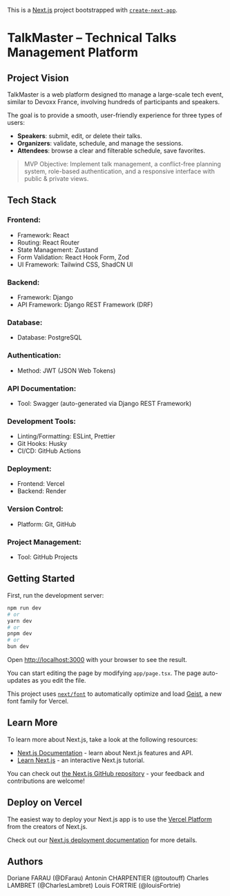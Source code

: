This is a [Next.js](https://nextjs.org) project bootstrapped with [`create-next-app`](https://nextjs.org/docs/app/api-reference/cli/create-next-app).
# TalkMaster – Technical Talks Management Platform

## Project Vision

TalkMaster is a web platform designed tto manage a large-scale tech event, similar to Devoxx France, involving hundreds of participants and speakers.

The goal is to provide a smooth, user-friendly experience for three types of users:
- **Speakers**: submit, edit, or delete their talks.
- **Organizers**: validate, schedule, and manage the sessions.
- **Attendees**: browse a clear and filterable schedule, save favorites.

> MVP Objective: Implement talk management, a conflict-free planning system, role-based authentication, and a responsive interface with public & private views.

## Tech Stack

### Frontend: 
  - Framework: React
  - Routing: React Router
  - State Management: Zustand
  - Form Validation: React Hook Form, Zod
  - UI Framework: Tailwind CSS, ShadCN UI
  
### Backend: 
  - Framework: Django
  - API Framework: Django REST Framework (DRF)
  
### Database: 
  - Database: PostgreSQL
  
### Authentication: 
  - Method: JWT (JSON Web Tokens)
  
### API Documentation: 
  - Tool: Swagger (auto-generated via Django REST Framework)
  
### Development Tools: 
  - Linting/Formatting: ESLint, Prettier
  - Git Hooks: Husky
  - CI/CD: GitHub Actions
  
### Deployment: 
  - Frontend: Vercel
  - Backend: Render
  
### Version Control: 
  - Platform: Git, GitHub
  
### Project Management: 
  - Tool: GitHub Projects

## Getting Started

First, run the development server:

```bash
npm run dev
# or
yarn dev
# or
pnpm dev
# or
bun dev
```

Open [http://localhost:3000](http://localhost:3000) with your browser to see the result.

You can start editing the page by modifying `app/page.tsx`. The page auto-updates as you edit the file.

This project uses [`next/font`](https://nextjs.org/docs/app/building-your-application/optimizing/fonts) to automatically optimize and load [Geist](https://vercel.com/font), a new font family for Vercel.

## Learn More

To learn more about Next.js, take a look at the following resources:

- [Next.js Documentation](https://nextjs.org/docs) - learn about Next.js features and API.
- [Learn Next.js](https://nextjs.org/learn) - an interactive Next.js tutorial.

You can check out [the Next.js GitHub repository](https://github.com/vercel/next.js) - your feedback and contributions are welcome!

## Deploy on Vercel

The easiest way to deploy your Next.js app is to use the [Vercel Platform](https://vercel.com/new?utm_medium=default-template&filter=next.js&utm_source=create-next-app&utm_campaign=create-next-app-readme) from the creators of Next.js.

Check out our [Next.js deployment documentation](https://nextjs.org/docs/app/building-your-application/deploying) for more details.

## Authors
Doriane FARAU (@DFarau)
Antonin CHARPENTIER (@toutouff)
Charles LAMBRET (@CharlesLambret)
Louis FORTRIE (@louisFortrie)